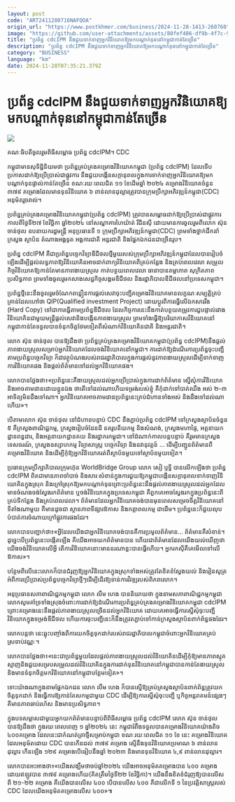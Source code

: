 ```yaml
---
layout: post
code: "ART2411280716NAFQOA"
origin_url: "https://www.postkhmer.com/business/2024-11-28-1413-260760"
image: "https://github.com/user-attachments/assets/80fef486-df9b-4f7c-92e0-c80cbe93d7d5"
title: "ប្រព័ន្ធ cdcIPM នឹង​ជួយ​ទាក់​ទាញ​អ្នក​វិនិយោគ​ឱ្យ​មក​បណ្តាក់ទុន​នៅ​កម្ពុជា​កាន់​តែច្រើន"
description: "​​ប្រព័ន្ធ cdcIPM នឹង​ជួយ​ទាក់​ទាញ​អ្នក​វិនិយោគ​ឱ្យ​មក​បណ្តាក់ទុន​នៅ​កម្ពុជា​កាន់​តែច្រើន​"
category: "BUSINESS"
language: "km"
date: 2024-11-28T07:35:21.379Z
---
```


# ប្រព័ន្ធ cdcIPM នឹង​ជួយ​ទាក់​ទាញ​អ្នក​វិនិយោគ​ឱ្យ​មក​បណ្តាក់ទុន​នៅ​កម្ពុជា​កាន់​តែច្រើន

![](https://github.com/user-attachments/assets/f12b887a-6570-4ecc-a7a9-f31ca5e0469d)

គណៈធិបតី​ចូល​រួម​ពិធី​សម្ពោធ ប្រព័ន្ធ cdcIPM។ CDC

កម្ពុជា​មាន​សុទិដ្ឋិនិយម​ថា ប្រព័ន្ធ​គ្រប់គ្រង​គម្រោង​វិនិយោគ​កម្ពុជា (ប្រព័ន្ធ cdcIPM) ដែល​ទើប​ប្រកាស​ដាក់​ឱ្យ​ប្រើប្រាស់​ជា​ផ្លូវការ នឹង​ជួយ​បង្កើន​សក្តានុពល​ក្នុង​ការ​ទាក់​ទាញ​អ្នក​វិនិយោគ​ឱ្យ​មក​បណ្តាក់​ទុន​ផ្ទាល់​កាន់​តែ​ច្រើន​ ខណៈ​រយៈពេល​ជិត ១១ ខែ​ដើម​ឆ្នាំ​ ២០២៤ គម្រោង​វិនិយោគ​ចំនួន ៣៧៩ គម្រោងដែល​មាន​ទុន​វិនិយោគ​ ៦ ពាន់​លាន​ដុល្លារ​ត្រូវ​បាន​ក្រុមប្រឹក្សា​អភិវឌ្ឍន៍​កម្ពុជា​(CDC) ​អនុម័ត​រួចរាល់។

ប្រព័ន្ធ​គ្រប់​គ្រង​គម្រោង​វិនិយោគ​កម្ពុជា​(ប្រព័ន្ធ cdcIPM) ត្រូវ​បាន​សម្ពោធ​ដាក់​ឱ្យ​ប្រើ​ប្រាស់​ជា​ផ្លូវ​ការ​កាល​ពី​ថ្ងៃ​ទី​២៧ ខែ​វិច្ឆិកា ឆ្នាំ​២០២៤ នៅ​សណ្ឋាគារ​ហៃយ៉ាត់ រីជិនស៊ី ដោយ​មាន​ការ​ចូល​រួម​ពី​លោក ស៊ុន ចាន់ថុល ឧប​នាយក​រដ្ឋមន្រ្តី អនុ​ប្រធានទី ១ ក្រុម​ប្រឹក្សា​អភិវឌ្ឍន៍​កម្ពុជា​(CDC) ព្រម​ទាំង​ថ្នាក់​ដឹកនាំ​ក្រសួង ស្ថាប័ន តំណាង​អង្គទូត អង្គការ​ជាតិ អន្តរជាតិ និង​ផ្នែក​ឯកជន​ជាច្រើន​រូប។

ប្រព័ន្ធ cdcIPM គឺ​ជាប្រព័ន្ធ​បច្ចេកវិទ្យា​ឌីជីថល​ថ្មី​មួយ​របស់​ក្រុម​ប្រឹក្សា​អភិវឌ្ឍន៍​កម្ពុជា​ដែល​បាន​រៀបចំ​ឡើង​ដើម្បី​ផ្ដល់​លទ្ធភាព​ឱ្យ​វិនិយោគិន​អាច​ដាក់​ពាក្យ​វិនិយោគ​ពី​គ្រប់​កន្លែង និង​គ្រប់​ពេលវេលា សម្រួល​កិច្ច​វិនិយោគ​ឱ្យ​កាន់​តែ​មាន​ភាព​ងាយ​ស្រួល កាត់​បន្ថយ​ពេល​វេលា ធានា​បាន​តម្លាភាព សុក្រិតភាព ប្រសិទ្ធភាព ព្រម​ទាំង​ចូលរួម​កសាង​សេដ្ឋកិច្ច​សង្គម​ឌីជីថល និង​រដ្ឋាភិបាល​ឌីជីថល​នៅ​ប្រទេស​កម្ពុជា។

ប្រព័ន្ធ​ថ្មី​នេះ​នឹង​ចូលរួម​ចំណែក​ពន្លឿន​ការ​ផ្ដល់​សេវា​ចុះ​បញ្ជី​គម្រោង​វិនិយោគ​មាន​លក្ខណៈ​សម្បត្តិ​គ្រប់គ្រាន់​ដែល​ហៅ​ថា QIP(Qualified investment Project) ដោយ​ប្តូរ​ពី​ការ​ធ្វើ​លើ​ឯកសារ​រឹង ​(Hard Copy) ទៅ​ជា​ការ​ធ្វើ​តាម​ប្រព័ន្ធ​ឌីជីថល ដែល​កិច្ចការ​នេះ​នឹង​កាត់​បន្ថយ​តម្រូវការ​ជួប​ផ្ទាល់​រវាង​វិនិយោគិន​ជាមួយ​មន្ត្រី​ផ្តល់​សេវា​ និង​បង្កើន​ភាព​ងាយ​ស្រួល ព្រម​ទាំង​ធ្វើ​ឱ្យ​បរិយាកាស​វិនិយោគ​នៅ​កម្ពុជា​កាន់​តែ​ទទួល​បាន​ទំនុក​ចិត្ត​ថែម​ទៀត​ពី​សំណាក់​វិនិយោគិន​ជាតិ និង​អន្តរជាតិ។

លោក ស៊ុន ចាន់ថុល បាន​ឱ្យ​ដឹង​ថា ​ប្រព័ន្ធ​គ្រប់គ្រង​គម្រោង​វិនិយោគ​កម្ពុជា​(ប្រព័ន្ធ cdcIPM)​នឹង​ផ្តល់​ភាព​ងាយ​ស្រួល​សម្រាប់​អ្នក​វិនិយោគ​ដែល​ចង់​វិនិយោគ​នៅ​កម្ពុជា​។ ការ​ដាក់​ឱ្យ​ដំណើរការ​ប្រព័ន្ធ​ចុះ​បញ្ជី​តាម​ប្រព័ន្ធ​បច្ចេក​វិទ្យា ក៏​ជា​វត្ថុបំណង​របស់​រាជរដ្ឋាភិបាល​ក្នុង​ការ​ផ្តល់​នូវ​ភាព​ងាយ​ស្រួល​ដើម្បី​ទាក់​ទាញ​ការ​វិនិយោគ​ផង និង​ផ្តល់​ព័ត៌មាន​ទៅ​ដល់​អ្នក​វិនិយោគ​ផង។

លោក​បាន​ថ្លែង​ថា៖​«​ប្រព័ន្ធ​នេះ​គឺ​ងាយ​ស្រួល​ដល់​អ្នក​ប្រើប្រាស់​ក្នុង​ការ​ដាក់​ព័ត៌មាន ស្នើ​សុំ​ការ​វិនិយោគ និង​អាច​តាម​ដាន​ដោយ​ខ្លួនឯង ថាតើ​ទៅ​ដល់​ណាហើយ​ទម្រង់​របស់​ខ្ញុំ គឺ​កុំ​ដាក់​ទៅ​បាត់ឈឹង​ អស់ ២-៣​​អាទិត្យ​ មិន​ដឹង​ទៅ​ណា។ អ្នក​វិនិយោគ​អាច​តាម​ដាន​ប្រព័ន្ធ​នេះ​គ្រប់​ជំហាន​ទាំង​អស់​ និង​ដឹង​ទៅ​ដល់​ណាហើយ»។

បើ​តាម​លោក ស៊ុន ចាន់ថុល នៅ​ជំហាន​បន្ទាប់ CDC នឹង​ភ្ជាប់​ប្រព័ន្ធ cdcIPM ទៅ​ក្រសួង​ស្ថាប័ន​ចំនួន ៥ គឺ​ក្រសួង​ពាណិជ្ជកម្ម, ក្រសួង​រៀបចំ​ដែនដី នគរូបនីយកម្ម និង​សំណង់, ក្រសួង​មហាផ្ទៃ, អគ្គនាយកដ្ឋាន​ពន្ធដារ, និង​អគ្គនាយកដ្ឋាន​គយ និង​រដ្ឋាករ​កម្ពុជា។ នៅ​ដំណាក់កាល​បន្ត​បន្ទាប់ គឺ​រួមមាន​ក្រសួង​ទេសចរណ៍, ក្រសួង​ឧស្សាហកម្ម វិទ្យាសាស្រ្ត បច្ចេក​វិទ្យា និង​នវានុវត្តន៍ ... ដើម្បី​បញ្ជូន​ព័ត៌មាន​ពី​គម្រោង​វិនិយោគ និង​ដើម្បី​កុំ​ឱ្យ​អ្នក​វិនិយោគ​រត់​ពី​ស្ថាប័ន​មួយ​ទៅ​ស្ថាប័ន​មួយ​ទៀត។

ប្រធាន​ក្រុម​ប្រឹក្សាភិបាល​ក្រុមហ៊ុន WorldBridge Group លោក សៀ ឫទ្ធី បាន​លើក​ឡើង​ថា ប្រព័ន្ធ cdcIPM ពិត​ជា​មាន​ភាព​ចាំបាច់ និង​សារៈ​សំខាន់​ក្នុង​ការ​ជួយ​ឱ្យ​កម្ពុជា​បង្កើន​សក្តានុពល​ទាក់​ទាញ​វិនិយោគិន​ក្នុង​ស្រុក និង​ក្រៅ​ស្រុក​ឱ្យ​មក​បណ្តាក់​ទុន​ ព្រោះ​ប្រព័ន្ធ​នេះ​នឹង​ផ្ដល់​ភាព​ងាយ​ស្រួល​ដល់​អ្នក​ដែល​មាន​ចំណង​ចង់​ស្វែង​រក​ព័ត៌មាន ឬ​ចង់​វិនិយោគ​ក្នុង​ប្រទេស​កម្ពុជា គឺ​ពួក​គេ​អាច​ស្វែង​រក​ក្នុង​ប្រព័ន្ធ​នេះ​ពី​គ្រប់​ទីកន្លែង និង​គ្រប់​ពេល​វេលា។ ព័ត៌មាន​ដែល​អ្នក​វិនិយោគ​ចង់​បាន​មុន​ពេល​សម្រេច​ចិត្ត​វិនិយោគ​នៅ​ទីតាំង​ណាមួយ គឺ​មាន​ដូច​ជា ​ស្ថាន​ភាព​ទីផ្សារ ​ឱកាស និង​កត្តា​ពលកម្ម ជា​ដើម។ ​ប្រព័ន្ធ​នេះ​ក៏​ជួយ​លុប​បំបាត់​ការ​ចំណាយ​ក្រៅ​ផ្លូវការ​ផងដែរ។

លោក​បាន​បញ្ជាក់​ថា៖​«អ្វី​ដែល​យើង​ជា​អ្នក​វិនិយោគ​ចង់​បាន​គឺ​ការ​ប្រមូល​ព័ត៌មាន... ​ព័ត៌មាន​គឺ​សំខាន់។ ដូច្នេះ​បើ​ប្រព័ន្ធ​នេះ​បង្កើត​ឡើង​ គឺ​យើង​អាច​យក​ព័ត៌មាន​បាន ហើយ​ជា​ព័ត៌មាន​ដែល​យើង​យល់​ឃើញ​ថា​យើង​ចង់​វិនិយោគ​លើ​អ្វី​ តើ​ការ​វិនិយោគ​នោះ​មាន​នរណា​ខ្លះ​បាន​ធ្វើ​ហើយ។ អ្នក​រកស៊ី​គឺ​គេ​មើល​ទៅលើ​ឱកាស»។

បន្ថែម​ពី​លើ​នេះ​លោក​ក៏​បាន​ជំរុញ​ឱ្យ​អ្នក​វិនិយោគ​ក្នុង​ស្រុក​ទាំង​អស់​ត្រូវតែ​ខិតខំ​ស្វែង​យល់ និង​រៀនសូត្រ​អំពី​ការ​ប្រើប្រាស់​ប្រព័ន្ធ​បច្ចេកវិទ្យា​ថ្មីៗ​ដើម្បី​ដើរ​ឱ្យ​ទាន់​ការ​វិវឌ្ឍ​របស់​ពិភពលោក។

អនុ​ប្រធាន​សភា​ពាណិជ្ជកម្ម​កម្ពុជា លោក លឹម ហេង បាន​និយាយ​ថា ក្នុង​នាម​សភា​ពាណិជ្ជកម្ម​កម្ពុជាលោក​សូម​គាំទ្រ​ទាំង​ស្រុង​ចំពោះ​ការ​ដាក់​ឱ្យ​ដំណើរការ​ប្រព័ន្ធ​គ្រប់គ្រង​គម្រោង​វិនិយោគ​កម្ពុជា cdcIPM ព្រោះ​គម្រោង​នេះ​នឹង​ផ្តល់​ភាព​ងាយ​ស្រួល​ច្រើន​ដល់​អ្នក​វិនិយោគ ដោយ​គេ​អាច​ធ្វើការ​ស្នើសុំ​ចុះ​បញ្ជី​វិនិយោគ​ក្នុង​ទម្រង់​ឌីជីថល ហើយ​ការ​ចុះ​បញ្ជី​នេះ​ក៏​នឹង​ត្រូវ​តភ្ជាប់​ទៅ​កាន់​ក្រសួង​ស្ថាប័ន​ពាក់ព័ន្ធ​ផងដែរ។

លោក​បន្ត​ថា នេះ​ឆ្លុះ​បញ្ចាំង​ពី​ការ​យក​ចិត្ត​ទុក​ដាក់​របស់​រាជ​រដ្ឋាភិបាល​កម្ពុជា​ចំពោះ​អ្នក​វិនិយោគ​គ្រប់​ស្រទាប់​វណ្ណៈ។

លោក​បាន​ថ្លែង​ថា៖​«នេះ​ជា​ប្រព័ន្ធ​មួយ​ដែល​ផ្តល់​ភាព​ងាយ​ស្រួល​ដល់​វិនិយោគិន​ដើម្បី​កុំឱ្យ​មាន​ភាព​ស្មុគស្មាញ​ និង​ជួយ​សម្រប​សម្រួល​ដល់​វិនិយោគិន​ក្នុង​ការ​ដាក់​ទុន​វិនិយោគ​នៅ​កម្ពុជា​បាន​កាន់​តែ​ងាយ​ស្រួល​ និង​មាន​ទំនុក​ចិត្ត​មក​វិនិយោគ​នៅ​កម្ពុជា​បន្ថែម​ទៀត»។

ទោះ​យ៉ាង​ណា​ក្នុង​នាម​ផ្នែក​ឯកជន លោក លឹម ហេង ក៏បាន​ស្នើ​ឱ្យ​គ្រប់​គ្រសួង​ស្ថាប័ន​ពាក់​ព័ន្ធ​ត្រូវ​យកចិត្ត​ទុកដាក់ និង​ធ្វើ​ការ​ឱ្យ​កាន់​តែ​សកម្ម​ជាមួយ​ CDC ដើម្បី​ឱ្យ​ការ​ស្នើសុំ​ចុះ​បញ្ជី ឬ​កិច្ច​អន្តរាគមន៍​ផ្សេងៗ​គឺមាន​ភាព​ឆាប់​រហ័ស​ និង​មាន​ប្រសិទ្ធភាព។

ក្នុង​បទសម្ភាស​ជាមួយ​អ្នក​យក​ព័ត៌មាន​បន្ទាប់​ពី​ពិធី​សម្ពោធ ប្រព័ន្ធ cdcIPM លោក ស៊ុន ចាន់ថុល បាន​ឱ្យ​ដឹង​ថា ​ក្នុង​រយៈ​ពេល​ពេញ ១ ​ឆ្នាំ​២០២៤ នេះ​ កម្ពុជា​រំពឹង​ទទួល​បាន​គម្រោង​វិនិយោគ​យ៉ាង​តិច ៤០០គម្រោង ដែល​នេះ​ជា​កំណត់ត្រា​ថ្មី​សម្រាប់​កម្ពុជា​ ខណៈ​រយៈ​ពេល​ជិត ១១ ខែ នេះ គម្រោង​វិនិយោគ​ដែល​អនុម័ត​ដោយ CDC បាន​កើន​ដល់ ៣៧៩ គម្រោង ស្មើ​នឹង​ទុន​វិនិយោគ​ប្រមាណ ៦ ពាន់លាន​ដុល្លារ កើន​ឡើង ១២៩ គម្រោង​បើ​ធៀប​នឹង​ឆ្នាំ ២០២៣ និង​មាន​ទុន​វិនិយោគ​ ៤,៩ ពាន់​លានដុល្លារ។

លោក​បាន​អះអាង​ថា៖​«​យើង​សង្ឃឹម​ថា​ចប់​ឆ្នាំ​២០២៤ យើង​អាច​អនុម័ត​គម្រោង​បាន ៤០០ គម្រោង ដោយ​ឥឡូវ​បាន​ ៣៧៩ គម្រោង​ហើយ​(គិត​ត្រឹម​ថ្ងៃទី​២២ ខែ​វិច្ឆិកា)។​ យើង​នឹង​ខិតខំ​ជំរុញ​ឱ្យ​បាន​លើស​ពី ២១​-២២ គម្រោង​ គឺ​យើង​បាន​លើស ៤០០ បើ​បាន​លើស ៤០០ គឺ​ជា​លើកទី ១ នៃ​ប្រវត្តិសាស្រ្ត​របស់ CDC ដែល​យើង​អនុម័ត​គម្រោង​លើស ៤០០»៕